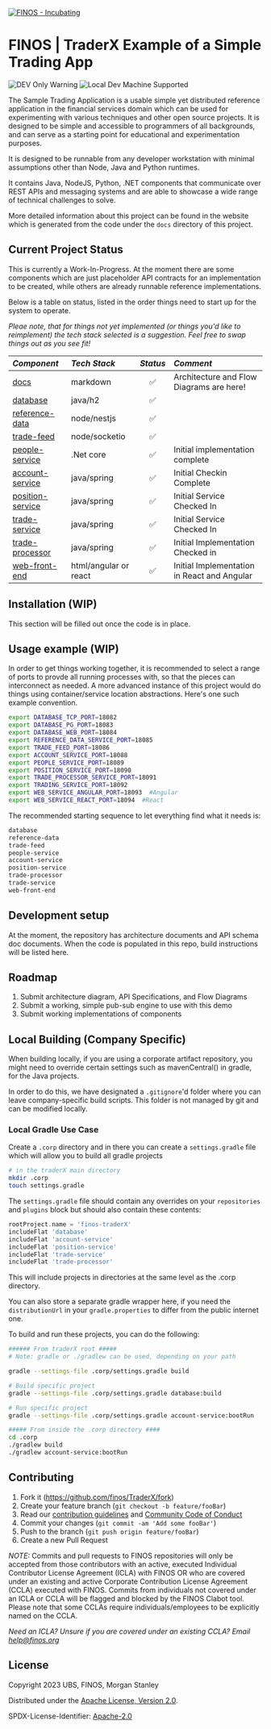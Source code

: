 [![FINOS - Incubating](https://cdn.jsdelivr.net/gh/finos/contrib-toolbox@master/images/badge-incubating.svg)](https://finosfoundation.atlassian.net/wiki/display/FINOS/Incubating)

# FINOS | TraderX Example of a Simple Trading App

![DEV Only Warning](https://badgen.net/badge/warning/not-for-production/red) ![Local Dev Machine Supported](http://badgen.net/badge/local-dev/supported/green)

The Sample Trading Application is a usable simple yet distributed reference application
in the financial services domain which can be used for experimenting with various
techniques and other open source projects.  It is designed to be simple and accessible
to programmers of all backgrounds, and can serve as a starting point for educational
and experimentation purposes.

It is designed to be runnable from any developer workstation with minimal assumptions
other than Node, Java and Python runtimes.

It contains Java, NodeJS, Python, .NET components that communicate over REST APIs and
messaging systems and are able to showcase a wide range of technical challenges to solve.

More detailed information about this project can be found in the website which is generated
from the code under the `docs` directory of this project.

## Current Project Status

This is currently a Work-In-Progress. At the moment there are some components which are just placeholder API contracts for an implementation to be created, while others are already runnable reference implementations.

Below is a table on status, listed in the order things need to start up for the system to operate.

*Pleae note, that for things not yet implemented (or things you'd like to reimplement) the tech stack selected is a suggestion. Feel free to swap things out as you see fit!*

| *Component* | *Tech Stack* | *Status* | *Comment* |
| :--- | :--- | :---: | :--- |
| [docs](docs) | markdown | :white_check_mark: | Architecture and Flow Diagrams are here! |
| [database](database) | java/h2 | :white_check_mark: | |
| [reference-data](reference-data) | node/nestjs | :white_check_mark: | |
| [trade-feed](trade-feed) | node/socketio | :white_check_mark: | |
| [people-service](people-service) | .Net core | :white_check_mark:  | Initial implementation complete |
| [account-service](account-service) | java/spring | :white_check_mark: | Initial Checkin Complete |
| [position-service](position-service) | java/spring | :white_check_mark: | Initial Service Checked In |
| [trade-service](trade-service) | java/spring | :white_check_mark: | Initial Service Checked In |
| [trade-processor](trade-processor) | java/spring | :white_check_mark:  | Initial Implementation Checked in |
| [web-front-end](web-front-end) | html/angular or react | :white_check_mark: | Initial Implementation in React and Angular |

## Installation (WIP)

This section will be filled out once the code is in place.

## Usage example (WIP)

In order to get things working together, it is recommended to select a range of ports to provde all running processes with, so that the pieces can interconnect as needed.  A more advanced instance of this project would do things using container/service location abstractions.  Here's one such example convention.

```bash
export DATABASE_TCP_PORT=18082
export DATABASE_PG_PORT=18083
export DATABASE_WEB_PORT=18084
export REFERENCE_DATA_SERVICE_PORT=18085
export TRADE_FEED_PORT=18086
export ACCOUNT_SERVICE_PORT=18088
export PEOPLE_SERVICE_PORT=18089
export POSITION_SERVICE_PORT=18090
export TRADE_PROCESSOR_SERVICE_PORT=18091
export TRADING_SERVICE_PORT=18092
export WEB_SERVICE_ANGULAR_PORT=18093  #Angular
export WEB_SERVICE_REACT_PORT=18094  #React
```

The recommended starting sequence to let everything find what it needs is:

```bash
database
reference-data
trade-feed
people-service
account-service
position-service
trade-processor
trade-service
web-front-end
```

## Development setup

At the moment, the repository has architecture documents and API schema doc documents.  When the code is populated in this repo, build instructions will be listed here.

## Roadmap

1. Submit architecture diagram, API Specifications, and Flow Diagrams
2. Submit a working, simple pub-sub engine to use with this demo
3. Submit working implementations of components

## Local Building (Company Specific)

When building locally, if you are using a corporate artifact repository, you might need to override certain settings such as mavenCentral() in gradle, for the Java projects.

In order to do this, we have designated a `.gitignore`'d folder where you can leave company-specific build scripts. This folder is not managed by git and can be modified locally.

### Local Gradle Use Case

Create a `.corp` directory and in there you can create a `settings.gradle` file which will allow you to build all gradle projects

```sh
# in the traderX main directory
mkdir .corp
touch settings.gradle
```

The `settings.gradle` file should contain any overrides on your `repositories` and `plugins` block but should also contain these contents:

```groovy
rootProject.name = 'finos-traderX'
includeFlat 'database'
includeFlat 'account-service'
includeFlat 'position-service'
includeFlat 'trade-service'
includeFlat 'trade-processor'
```

This will include projects in directories at the same level as the .corp directory.

You can also store a separate gradle wrapper here, if you need the `distributionUrl` in your `gradle.properties`  to differ from the public internet one.

To build and run these projects, you can do the following:

```sh
###### From traderX root #####
# Note: gradle or ./gradlew can be used, depending on your path

gradle --settings-file .corp/settings.gradle build

# Build specific project
gradle --settings-file .corp/settings.gradle database:build

# Run specific project
gradle --settings-file .corp/settings.gradle account-service:bootRun

##### From inside the .corp directory ####
cd .corp
./gradlew build
./gradlew account-service:bootRun
```

## Contributing

1. Fork it (<https://github.com/finos/TraderX/fork>)
2. Create your feature branch (`git checkout -b feature/fooBar`)
3. Read our [contribution guidelines](.github/CONTRIBUTING.md) and [Community Code of Conduct](https://www.finos.org/code-of-conduct)
4. Commit your changes (`git commit -am 'Add some fooBar'`)
5. Push to the branch (`git push origin feature/fooBar`)
6. Create a new Pull Request

*NOTE:* Commits and pull requests to FINOS repositories will only be accepted from those contributors with an active, executed Individual Contributor License Agreement (ICLA) with FINOS OR who are covered under an existing and active Corporate Contribution License Agreement (CCLA) executed with FINOS. Commits from individuals not covered under an ICLA or CCLA will be flagged and blocked by the FINOS Clabot tool. Please note that some CCLAs require individuals/employees to be explicitly named on the CCLA.

*Need an ICLA? Unsure if you are covered under an existing CCLA? Email [help@finos.org](mailto:help@finos.org)*

## License

Copyright 2023 UBS, FINOS, Morgan Stanley

Distributed under the [Apache License, Version 2.0](http://www.apache.org/licenses/LICENSE-2.0).

SPDX-License-Identifier: [Apache-2.0](https://spdx.org/licenses/Apache-2.0)
